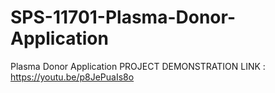 # SPS-11701-Plasma-Donor-Application
Plasma Donor Application
PROJECT DEMONSTRATION LINK : https://youtu.be/p8JePuaIs8o
